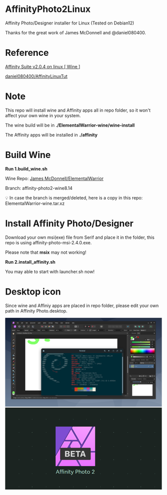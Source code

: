 # AffinityPhoto2Linux
Affinity Photo/Designer installer for Linux (Tested on Debian12)

Thanks for the great work of James McDonnell and @daniel080400.

# Reference
[Affinity Suite v2.0.4 on linux [ Wine ]](https://forum.affinity.serif.com/index.php?/topic/182758-affinity-suite-v204-on-linux-wine/)

[daniel080400/AffinityLinuxTut](https://github.com/daniel080400/AffinityLinuxTut/tree/main)

# Note
This repo will install wine and Affinity apps all in repo folder, so it won't affect your own wine in your system.

The wine build will be in <b>./ElementalWarrior-wine/wine-install</b>

The Affinity apps will be installed in <b>./affinity</b>


# Build Wine

<b>Run 1.build_wine.sh</b>

Wine Repo: [James McDonnell/ElementalWarrior](https://gitlab.winehq.org/ElementalWarrior/wine)

Branch: affinity-photo2-wine8.14

 💡 In case the branch is merged/deleted, here is a copy in this repo: ElementalWarrior-wine.tar.xz

 # Install Affinity Photo/Designer

 Download your own msi(exe) file from Serif and place it in the folder, this repo is using affinity-photo-msi-2.4.0.exe.
 
 Please note that <b>msix</b> may not working!

<b>Run 2.install_affinity.sh</b>

You may able to start with launcher.sh now!

# Desktop icon

Since wine and Affiniy apps are placed in repo folder, please edit your own path in Affinity Photo.desktop.

![screenshot1](screenshot1.png)
![screenshot2](screenshot2.png)







